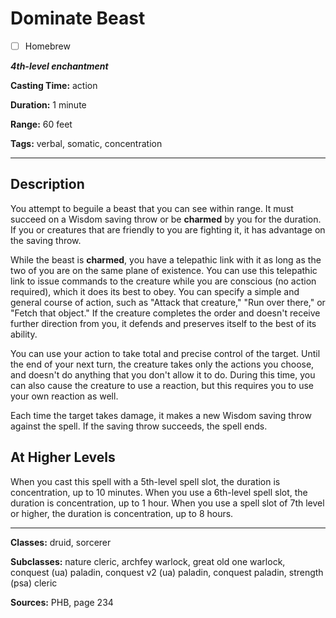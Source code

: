 # Dominate Beast

- [ ] Homebrew

***4th-level enchantment***

**Casting Time:** action

**Duration:** 1 minute

**Range:** 60 feet

**Tags:** verbal, somatic, concentration

---

## Description
You attempt to beguile a beast that you can see within range.
It must succeed on a Wisdom saving throw or be **charmed** by you for the duration.
If you or creatures that are friendly to you are fighting it, it has advantage on the saving throw.

While the beast is **charmed**, you have a telepathic link with it as long as the two of you are on the same plane of existence.
You can use this telepathic link to issue commands to the creature while you are conscious (no action required), which it does its best to obey.
You can specify a simple and general course of action, such as "Attack that creature," "Run over there," or "Fetch that object." If the creature completes the order and doesn't receive further direction from you, it defends and preserves itself to the best of its ability.

You can use your action to take total and precise control of the target.
Until the end of your next turn, the creature takes only the actions you choose, and doesn't do anything that you don't allow it to do.
During this time, you can also cause the creature to use a reaction, but this requires you to use your own reaction as well.

Each time the target takes damage, it makes a new Wisdom saving throw against the spell.
If the saving throw succeeds, the spell ends.

## At Higher Levels
When you cast this spell with a 5th-level spell slot, the duration is concentration, up to 10 minutes.
When you use a 6th-level spell slot, the duration is concentration, up to 1 hour.
When you use a spell slot of 7th level or higher, the duration is concentration, up to 8 hours.

---

**Classes:** druid, sorcerer

**Subclasses:** nature cleric, archfey warlock, great old one warlock, conquest (ua) paladin, conquest v2 (ua) paladin, conquest paladin, strength (psa) cleric

**Sources:** PHB, page 234
